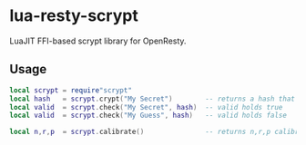 lua-resty-scrypt
================

LuaJIT FFI-based scrypt library for OpenResty.

Usage
-----

```lua
local scrypt = require"scrypt"
local hash   = scrypt.crypt("My Secret")        -- returns a hash that can be stored in db
local valid  = scrypt.check("My Secret", hash)  -- valid holds true
local valid  = scrypt.check("My Guess", hash)   -- valid holds false

local n,r,p  = scrypt.calibrate()               -- returns n,r,p calibration values
```

